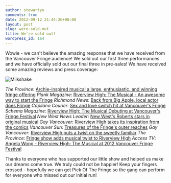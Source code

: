 ```yaml
---
author: stewartyu
comments: true
date: 2012-09-12 21:44:26+00:00
layout: post
slug: were-sold-out
title: We're sold out!
wordpress_id: 164
---
```


Wowie - we can't believe the amazing response that we have received from the Vancouver Fringe audience! We sold out our first three performances and we have officially sold out our final three in pre-sales! We have received some amazing reviews and press coverage:





![Milkshake](http://www.riverviewhighthemusical.com/wp-content/uploads/2012/08/DSC_8056_cropped-150x150.jpg)




_The Province_: [Archie-inspired musical a large, enthusiastic, and winning fringe offering](http://blogs.theprovince.com/2012/09/09/archie-inspired-musical-a-large-enthusiastic-and-winning-fringe-offering/)
_Plank Magazine_: [Riverview High: The Musical - An awesome way to start the Fringe](http://www.plankmagazine.com/review/riverview-high-musical-awesome-way-start-fringe)
_Richmond News_: [Back from Big Apple, local actor does Fringe](http://www.richmond-news.com/entertainment/Back+from+Apple+local+actor+does+Fringe/7191877/story.html)
_Capilano Courier_: [Sex and love switch hit at Vancouver's Fringe](http://capilanocourier.com/hearts-on-stage-sex-and-love-switch-hit-at-vancouvers-fringe/)
_Schema Magazine_: [Riverview High: The Musical Debuting at Vancouver's Fringe Festival](http://www.schemamag.ca/archive2/2012/09/riverview_high_vancouvers_frin.php)
_New West News Leader_: [New West's Roberts stars in original musical](http://www.newwestnewsleader.com/entertainment/167208725.html)
_Gay Vancouver_: [Riverview High takes its inspiration from the comics](http://www.gayvancouver.net/2012-vancouver-fringe-festival/riverview-high-takes-its-inspiration-from-the-comics)
_Vancouver Sun_: [Treasures of the Fringe's outer reaches](http://www.vancouversun.com/Life/Treasures+Fringe+outer+reaches/7198686/story.html)
_Gay Vancouver_: [Riverview High puts a twist on the sweetly familiar](http://www.gayvancouver.net/2012-vancouver-fringe-festival/theatre-review-riverview-high-puts-a-twiest-on-the-sweetly-familiar)
_The Province_: [Fringe show adds musical twist to Riverview High](http://blogs.theprovince.com/2012/09/05/fringe-show-adds-musical-twist-to-riverview-high/)
_Access TV_: [Angela Wong - Riverview High: The Musical at 2012 Vancouver Fringe Festival](http://www.creativetechnology.org/video/access-w2tv-angela-wong-riverview-high-the-musical-at-2012)





Thanks to everyone who has supported our little show and helped us make our dreams come true. We truly could not be happier! Keep your fingers crossed - hopefully we can get Pick Of The Fringe so the gang can perform for everyone who missed out our initial run!
